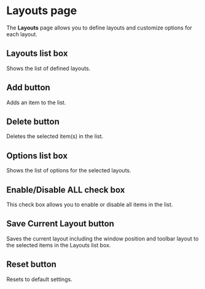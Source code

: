 # Layouts page

The **Layouts** page allows you to define layouts and customize options for each layout.

## Layouts list box

Shows the list of defined layouts.

## Add button

Adds an item to the list.

## Delete button

Deletes the selected item(s) in the list.

## Options list box

Shows the list of options for the selected layouts.

## Enable/Disable ALL check box

This check box allows you to enable or disable all items in the list.

## Save Current Layout button

Saves the current layout including the window position and toolbar layout to the selected items in the Layouts list box.

## Reset button

Resets to default settings.

